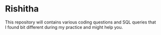 # Rishitha

This repository will contains various coding questions and SQL queries that I found bit different during my practice and might help you.

